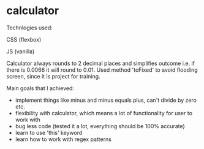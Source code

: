 # calculator

Technlogies used:

CSS (flexbox)

JS (vanilla)

Calculator always rounds to 2 decimal places and simplifies outcome i.e. if there is 0.0066 it will round to 0.01. Used method 'toFixed' to avoid flooding screen, since it is project for training.

Main goals that I achieved:

- implement things like minus and minus equals plus, can't divide by zero etc.
- flexibility with calculator, which means a lot of functionality for user to work with
- bug less code (tested it a lot, everything should be 100% accurate)
- learn to use 'this' keyword
- learn how to work with regex patterns
